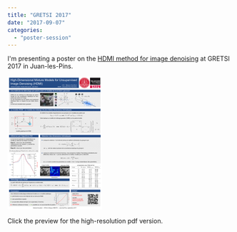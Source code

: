 ```yaml
---
title: "GRETSI 2017"
date: "2017-09-07"
categories: 
  - "poster-session"
---
```


I'm presenting a poster on the [HDMI method for image denoising](https://hal.archives-ouvertes.fr/hal-01544249v1) at GRETSI 2017 in Juan-les-Pins.

[![](images/poster_lowres-212x300.png)](https://houdard.wp.imt.fr/files/2017/09/poster_gretsi_2.pdf)

Click the preview for the high-resolution pdf version.

